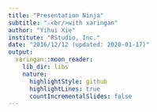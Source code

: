 ```yaml
---
title: "Presentation Ninja"
subtitle: "⚔<br/>with xaringan"
author: "Yihui Xie"
institute: "RStudio, Inc."
date: "2016/12/12 (updated: 2020-01-17)"
output:
  xaringan::moon_reader:
    lib_dir: libs
    nature:
      highlightStyle: github
      highlightLines: true
      countIncrementalSlides: false
---
```

